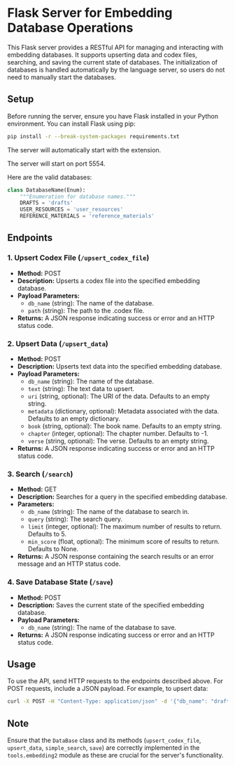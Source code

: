 # Flask Server for Embedding Database Operations

This Flask server provides a RESTful API for managing and interacting with embedding databases. It supports upserting data and codex files, searching, and saving the current state of databases. The initialization of databases is handled automatically by the language server, so users do not need to manually start the databases.

## Setup

Before running the server, ensure you have Flask installed in your Python environment. You can install Flask using pip:

```bash
pip install -r --break-system-packages requirements.txt
```

The server will automatically start with the extension.

The server will start on port 5554.

Here are the valid databases:
```python
class DatabaseName(Enum):
    """Enumeration for database names."""
    DRAFTS = 'drafts'
    USER_RESOURCES = 'user_resources'
    REFERENCE_MATERIALS = 'reference_materials'
```

## Endpoints

### 1. Upsert Codex File (`/upsert_codex_file`)

- **Method:** POST
- **Description:** Upserts a codex file into the specified embedding database.
- **Payload Parameters:**
  - `db_name` (string): The name of the database.
  - `path` (string): The path to the .codex file.
- **Returns:** A JSON response indicating success or error and an HTTP status code.

### 2. Upsert Data (`/upsert_data`)

- **Method:** POST
- **Description:** Upserts text data into the specified embedding database.
- **Payload Parameters:**
  - `db_name` (string): The name of the database.
  - `text` (string): The text data to upsert.
  - `uri` (string, optional): The URI of the data. Defaults to an empty string.
  - `metadata` (dictionary, optional): Metadata associated with the data. Defaults to an empty dictionary.
  - `book` (string, optional): The book name. Defaults to an empty string.
  - `chapter` (integer, optional): The chapter number. Defaults to -1.
  - `verse` (string, optional): The verse. Defaults to an empty string.
- **Returns:** A JSON response indicating success or error and an HTTP status code.

### 3. Search (`/search`)

- **Method:** GET
- **Description:** Searches for a query in the specified embedding database.
- **Parameters:**
  - `db_name` (string): The name of the database to search in.
  - `query` (string): The search query.
  - `limit` (integer, optional): The maximum number of results to return. Defaults to 5.
  - `min_score` (float, optional): The minimum score of results to return. Defaults to None.
- **Returns:** A JSON response containing the search results or an error message and an HTTP status code.

### 4. Save Database State (`/save`)

- **Method:** POST
- **Description:** Saves the current state of the specified embedding database.
- **Payload Parameters:**
  - `db_name` (string): The name of the database to save.
- **Returns:** A JSON response indicating success or error and an HTTP status code.

## Usage

To use the API, send HTTP requests to the endpoints described above. For POST requests, include a JSON payload. For example, to upsert data:

```bash
curl -X POST -H "Content-Type: application/json" -d '{"db_name": "drafts", "text": "Sample text"}' "http://localhost:5554/upsert_data"
```

## Note

Ensure that the `DataBase` class and its methods (`upsert_codex_file`, `upsert_data`, `simple_search`, `save`) are correctly implemented in the `tools.embedding2` module as these are crucial for the server's functionality.
